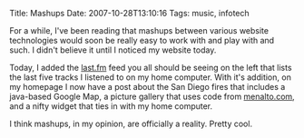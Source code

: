 Title: Mashups
Date: 2007-10-28T13:10:16
Tags: music, infotech


For a while, I've been reading that mashups between various website technologies would soon be really easy to work with and play with and such. I didn't believe it until I noticed my website today.

Today, I added the <a href="http://last.fm">last.fm</a> feed you all should be seeing on the left that lists the last five tracks I listened to on my home computer. With it's addition, on my homepage I now have a post about the San Diego fires that includes a java-based Google Map, a picture gallery that uses code from <a href="http://gallery.menalto.com/" target="_blank">menalto.com</a>, and a nifty widget that ties in with my home computer.

I think mashups, in my opinion, are officially a reality. Pretty cool.